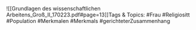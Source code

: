 
![[Grundlagen des wissenschaftlichen Arbeitens_Groß_II_170223.pdf#page=13]]Tags & Topics:
   #Frau
   #Religiositt
   #Population
   #Merkmalen
   #Merkmals
   #gerichteterZusammenhang